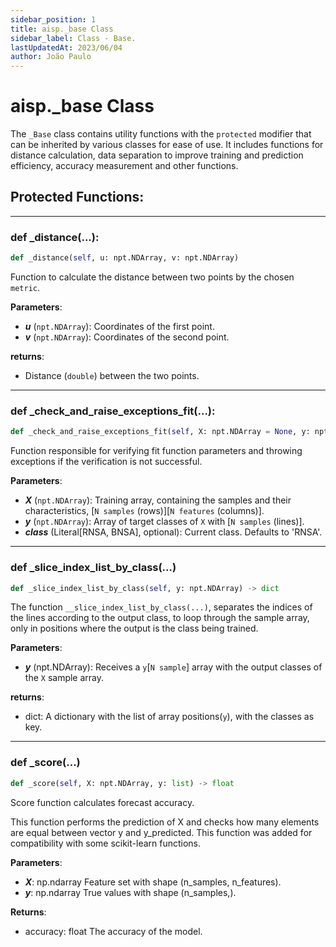 ```yaml
---
sidebar_position: 1
title: aisp._base Class
sidebar_label: Class - Base.
lastUpdatedAt: 2023/06/04
author: João Paulo
---
```


# aisp._base Class

The ``_Base`` class contains utility functions with the ``protected`` modifier that can be inherited by various classes for ease of use. It includes functions for distance calculation, data separation to improve training and prediction efficiency, accuracy measurement and other functions.

## Protected Functions:

---

### def _distance(...):

```python
def _distance(self, u: npt.NDArray, v: npt.NDArray)
```

Function to calculate the distance between two points by the chosen ``metric``.

**Parameters**:
* ***u*** (``npt.NDArray``): Coordinates of the first point.
* ***v*** (``npt.NDArray``): Coordinates of the second point.

**returns**:
* Distance (``double``) between the two points.

---

### def _check_and_raise_exceptions_fit(...):
```python
def _check_and_raise_exceptions_fit(self, X: npt.NDArray = None, y: npt.NDArray = None, _class_: Literal['RNSA', 'BNSA'] = 'RNSA')
```
Function responsible for verifying fit function parameters and throwing exceptions if the verification is not successful.

**Parameters**:
* ***X*** (``npt.NDArray``): Training array, containing the samples and their characteristics, [``N samples`` (rows)][``N features`` (columns)].
* ***y*** (``npt.NDArray``): Array of target classes of ``X`` with [``N samples`` (lines)].
* ***_class_*** (Literal[RNSA, BNSA], optional): Current class. Defaults to 'RNSA'.

---

### def _slice_index_list_by_class(...)

```python
def _slice_index_list_by_class(self, y: npt.NDArray) -> dict
```

The function ``__slice_index_list_by_class(...)``, separates the indices of the lines according to the output class, to loop through the sample array, only in positions where the output is the class being trained.

**Parameters**:
* ***y*** (npt.NDArray): Receives a ``y``[``N sample``] array with the output classes of the ``X`` sample array.

**returns**:
* dict: A dictionary with the list of array positions(``y``), with the classes as key.

---

### def _score(...)

```python
def _score(self, X: npt.NDArray, y: list) -> float
```
Score function calculates forecast accuracy.

This function performs the prediction of X and checks how many elements are equal between vector y and y_predicted. 
This function was added for compatibility with some scikit-learn functions.

**Parameters**:
+ ***X***: np.ndarray
    Feature set with shape (n_samples, n_features).
+ ***y***: np.ndarray
    True values with shape (n_samples,).

**Returns**:

+ accuracy: float
    The accuracy of the model.